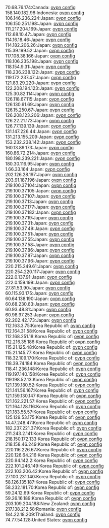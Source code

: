 70.68.76.174:Canada: [ovpn config](vpn/70_68_76_174.ovpn)  
158.140.182.98:Indonesia: [ovpn config](vpn/158_140_182_98.ovpn)  
106.146.236.224:Japan: [ovpn config](vpn/106_146_236_224.ovpn)  
106.150.251.198:Japan: [ovpn config](vpn/106_150_251_198.ovpn)  
111.217.204.169:Japan: [ovpn config](vpn/111_217_204_169.ovpn)  
112.68.10.47:Japan: [ovpn config](vpn/112_68_10_47.ovpn)  
114.16.18.46:Japan: [ovpn config](vpn/114_16_18_46.ovpn)  
114.182.206.26:Japan: [ovpn config](vpn/114_182_206_26.ovpn)  
115.39.199.52:Japan: [ovpn config](vpn/115_39_199_52.ovpn)  
117.108.38.166:Japan: [ovpn config](vpn/117_108_38_166.ovpn)  
118.106.235.198:Japan: [ovpn config](vpn/118_106_235_198.ovpn)  
118.154.9.31:Japan: [ovpn config](vpn/118_154_9_31.ovpn)  
118.236.238.122:Japan: [ovpn config](vpn/118_236_238_122.ovpn)  
119.172.237.47:Japan: [ovpn config](vpn/119_172_237_47.ovpn)  
121.83.29.220:Japan: [ovpn config](vpn/121_83_29_220.ovpn)  
122.208.194.123:Japan: [ovpn config](vpn/122_208_194_123.ovpn)  
125.30.82.114:Japan: [ovpn config](vpn/125_30_82_114.ovpn)  
126.118.67.115:Japan: [ovpn config](vpn/126_118_67_115.ovpn)  
126.130.61.69:Japan: [ovpn config](vpn/126_130_61_69.ovpn)  
126.15.250.67:Japan: [ovpn config](vpn/126_15_250_67.ovpn)  
126.208.123.206:Japan: [ovpn config](vpn/126_208_123_206.ovpn)  
126.22.21.173:Japan: [ovpn config](vpn/126_22_21_173.ovpn)  
126.77.139.139:Japan: [ovpn config](vpn/126_77_139_139.ovpn)  
131.147.226.44:Japan: [ovpn config](vpn/131_147_226_44.ovpn)  
131.213.155.209:Japan: [ovpn config](vpn/131_213_155_209.ovpn)  
153.232.238.142:Japan: [ovpn config](vpn/153_232_238_142.ovpn)  
160.13.89.173:Japan: [ovpn config](vpn/160_13_89_173.ovpn)  
160.86.72.214:Japan: [ovpn config](vpn/160_86_72_214.ovpn)  
180.198.239.221:Japan: [ovpn config](vpn/180_198_239_221.ovpn)  
180.30.116.95:Japan: [ovpn config](vpn/180_30_116_95.ovpn)  
1.66.33.164:Japan: [ovpn config](vpn/1_66_33_164.ovpn)  
202.126.28.197:Japan: [ovpn config](vpn/202_126_28_197.ovpn)  
203.91.187.196:Japan: [ovpn config](vpn/203_91_187_196.ovpn)  
219.100.37.104:Japan: [ovpn config](vpn/219_100_37_104.ovpn)  
219.100.37.105:Japan: [ovpn config](vpn/219_100_37_105.ovpn)  
219.100.37.107:Japan: [ovpn config](vpn/219_100_37_107.ovpn)  
219.100.37.13:Japan: [ovpn config](vpn/219_100_37_13.ovpn)  
219.100.37.177:Japan: [ovpn config](vpn/219_100_37_177.ovpn)  
219.100.37.182:Japan: [ovpn config](vpn/219_100_37_182.ovpn)  
219.100.37.19:Japan: [ovpn config](vpn/219_100_37_19.ovpn)  
219.100.37.31:Japan: [ovpn config](vpn/219_100_37_31.ovpn)  
219.100.37.49:Japan: [ovpn config](vpn/219_100_37_49.ovpn)  
219.100.37.51:Japan: [ovpn config](vpn/219_100_37_51.ovpn)  
219.100.37.55:Japan: [ovpn config](vpn/219_100_37_55.ovpn)  
219.100.37.58:Japan: [ovpn config](vpn/219_100_37_58.ovpn)  
219.100.37.86:Japan: [ovpn config](vpn/219_100_37_86.ovpn)  
219.100.37.87:Japan: [ovpn config](vpn/219_100_37_87.ovpn)  
219.100.37.96:Japan: [ovpn config](vpn/219_100_37_96.ovpn)  
220.215.249.61:Japan: [ovpn config](vpn/220_215_249_61.ovpn)  
220.254.220.117:Japan: [ovpn config](vpn/220_254_220_117.ovpn)  
222.0.137.91:Japan: [ovpn config](vpn/222_0_137_91.ovpn)  
222.0.159.199:Japan: [ovpn config](vpn/222_0_159_199.ovpn)  
27.81.53.90:Japan: [ovpn config](vpn/27_81_53_90.ovpn)  
60.115.93.175:Japan: [ovpn config](vpn/60_115_93_175.ovpn)  
60.64.138.190:Japan: [ovpn config](vpn/60_64_138_190.ovpn)  
60.68.230.63:Japan: [ovpn config](vpn/60_68_230_63.ovpn)  
60.93.48.81:Japan: [ovpn config](vpn/60_93_48_81.ovpn)  
60.98.97.253:Japan: [ovpn config](vpn/60_98_97_253.ovpn)  
92.202.42.173:Japan: [ovpn config](vpn/92_202_42_173.ovpn)  
112.163.3.75:Korea Republic of: [ovpn config](vpn/112_163_3_75.ovpn)  
112.164.31.58:Korea Republic of: [ovpn config](vpn/112_164_31_58.ovpn)  
112.168.251.18:Korea Republic of: [ovpn config](vpn/112_168_251_18.ovpn)  
112.216.35.186:Korea Republic of: [ovpn config](vpn/112_216_35_186.ovpn)  
115.21.125.48:Korea Republic of: [ovpn config](vpn/115_21_125_48.ovpn)  
115.21.145.77:Korea Republic of: [ovpn config](vpn/115_21_145_77.ovpn)  
118.32.109.170:Korea Republic of: [ovpn config](vpn/118_32_109_170.ovpn)  
118.39.74.184:Korea Republic of: [ovpn config](vpn/118_39_74_184.ovpn)  
118.41.236.148:Korea Republic of: [ovpn config](vpn/118_41_236_148.ovpn)  
119.197.140.158:Korea Republic of: [ovpn config](vpn/119_197_140_158.ovpn)  
119.198.52.13:Korea Republic of: [ovpn config](vpn/119_198_52_13.ovpn)  
121.139.180.52:Korea Republic of: [ovpn config](vpn/121_139_180_52.ovpn)  
121.141.56.167:Korea Republic of: [ovpn config](vpn/121_141_56_167.ovpn)  
121.159.130.147:Korea Republic of: [ovpn config](vpn/121_159_130_147.ovpn)  
121.162.221.57:Korea Republic of: [ovpn config](vpn/121_162_221_57.ovpn)  
121.164.128.116:Korea Republic of: [ovpn config](vpn/121_164_128_116.ovpn)  
121.183.55.57:Korea Republic of: [ovpn config](vpn/121_183_55_57.ovpn)  
125.129.53.175:Korea Republic of: [ovpn config](vpn/125_129_53_175.ovpn)  
14.47.248.47:Korea Republic of: [ovpn config](vpn/14_47_248_47.ovpn)  
182.237.221.37:Korea Republic of: [ovpn config](vpn/182_237_221_37.ovpn)  
211.243.2.141:Korea Republic of: [ovpn config](vpn/211_243_2_141.ovpn)  
218.150.172.133:Korea Republic of: [ovpn config](vpn/218_150_172_133.ovpn)  
218.158.46.249:Korea Republic of: [ovpn config](vpn/218_158_46_249.ovpn)  
220.116.226.67:Korea Republic of: [ovpn config](vpn/220_116_226_67.ovpn)  
220.126.64.216:Korea Republic of: [ovpn config](vpn/220_126_64_216.ovpn)  
220.94.142.2:Korea Republic of: [ovpn config](vpn/220_94_142_2.ovpn)  
222.101.246.149:Korea Republic of: [ovpn config](vpn/222_101_246_149.ovpn)  
222.103.206.42:Korea Republic of: [ovpn config](vpn/222_103_206_42.ovpn)  
27.100.231.140:Korea Republic of: [ovpn config](vpn/27_100_231_140.ovpn)  
58.126.135.187:Korea Republic of: [ovpn config](vpn/58_126_135_187.ovpn)  
58.232.181.70:Korea Republic of: [ovpn config](vpn/58_232_181_70.ovpn)  
59.24.12.69:Korea Republic of: [ovpn config](vpn/59_24_12_69.ovpn)  
59.26.16.189:Korea Republic of: [ovpn config](vpn/59_26_16_189.ovpn)  
203.109.204.188:New Zealand: [ovpn config](vpn/203_109_204_188.ovpn)  
217.138.212.58:Romania: [ovpn config](vpn/217_138_212_58.ovpn)  
184.22.18.209:Thailand: [ovpn config](vpn/184_22_18_209.ovpn)  
74.77.54.128:United States: [ovpn config](vpn/74_77_54_128.ovpn)  

